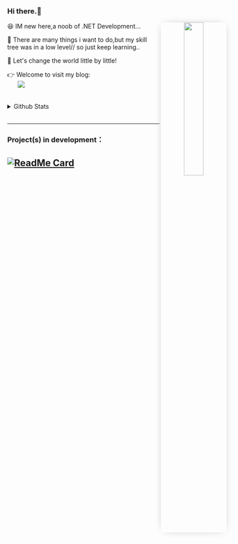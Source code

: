 ###    Hi there.👋
  <div align="center">
	<img src="https://i.loli.net/2020/12/11/sImSi1TbE8uM9jQ.gif" align="right" width="30%" style="box-shadow: 0px 0px 20px -10px #888">
  </div>
  
  😆 IM new here,a noob of .NET Development...

  🍺 There are many things i want to do,but my skill tree was in a low level// so just keep learning..
  
  🚀 Let's change the world little by little!
  
  👉 Welcome to visit my blog:<br> &nbsp; &nbsp; &nbsp;  [![](https://shields.io/badge/Blog-Welcome!-9cf?logo=stellar&style=flat-square)](http://tinystarovo.gitee.io/)</br></br>

<details>
   <summary>Github Stats</summary>
   <img align="left" style="display: block;" alt="[Fx.Lab_Christer's github stats" src="https://github-readme-stats.vercel.app/api?username=FreeXMelody&show_icons=true&hide_border=true&theme=vue" />
</details>
<br>

---

### Project(s) in development：
[![ReadMe Card](https://github-readme-stats.vercel.app/api/pin/?username=FreeXMelody&repo=RapidController&theme=vue)](https://github.com/FreeXMelody/RapidController)
---

